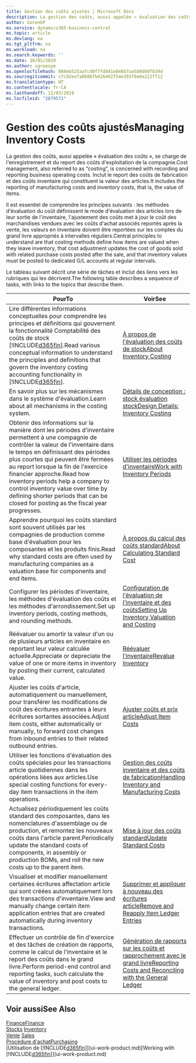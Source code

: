 ```yaml
---
title: Gestion des coûts ajustés | Microsoft Docs
description: La gestion des coûts, aussi appelée « évaluation des coûts », se charge de l'enregistrement et du report des coûts d'exploitation de la compagnie. Inclut le report des coûts de fabrication et des coûts inventaire qui constituent la valeur des articles.
author: SorenGP
ms.service: dynamics365-business-central
ms.topic: article
ms.devlang: na
ms.tgt_pltfrm: na
ms.workload: na
ms.search.keywords: ''
ms.date: 10/01/2019
ms.author: sgroespe
ms.openlocfilehash: 888eb525aafcd0f7fdd41e846b7aa5b0d60fb39d
ms.sourcegitcommit: cfc92eefa8b06fb426482f54e393f0e6e222f712
ms.translationtype: HT
ms.contentlocale: fr-CA
ms.lasthandoff: 12/03/2019
ms.locfileid: "2879571"
---
```

# <a name="managing-inventory-costs"></a><span data-ttu-id="1e7f3-104">Gestion des coûts ajustés</span><span class="sxs-lookup"><span data-stu-id="1e7f3-104">Managing Inventory Costs</span></span>
<span data-ttu-id="1e7f3-105">La gestion des coûts, aussi appelée « évaluation des coûts », se charge de l'enregistrement et du report des coûts d'exploitation de la compagnie.</span><span class="sxs-lookup"><span data-stu-id="1e7f3-105">Cost management, also referred to as “costing”, is concerned with recording and reporting business operating costs.</span></span> <span data-ttu-id="1e7f3-106">Inclut le report des coûts de fabrication et des coûts inventaire qui constituent la valeur des articles.</span><span class="sxs-lookup"><span data-stu-id="1e7f3-106">It includes the reporting of manufacturing costs and inventory costs, that is, the value of items.</span></span>   

<span data-ttu-id="1e7f3-107">Il est essentiel de comprendre les principes suivants : les méthodes d'évaluation du coût définissent le mode d'évaluation des articles lors de leur sortie de l'inventaire, l'ajustement des coûts met à jour le coût des marchandises vendues avec les coûts d'achat associés reportés après la vente, les valeurs en inventaire doivent être reportées sur les comptes du grand livre appropriés à intervalles réguliers.</span><span class="sxs-lookup"><span data-stu-id="1e7f3-107">Central principles to understand are that costing methods define how items are valued when they leave inventory, that cost adjustment updates the cost of goods sold with related purchase costs posted after the sale, and that inventory values must be posted to dedicated G/L accounts at regular intervals.</span></span>

<span data-ttu-id="1e7f3-108">Le tableau suivant décrit une série de tâches et inclut des liens vers les rubriques qui les décrivent.</span><span class="sxs-lookup"><span data-stu-id="1e7f3-108">The following table describes a sequence of tasks, with links to the topics that describe them.</span></span>

|<span data-ttu-id="1e7f3-109">**Pour**</span><span class="sxs-lookup"><span data-stu-id="1e7f3-109">**To**</span></span>|<span data-ttu-id="1e7f3-110">**Voir**</span><span class="sxs-lookup"><span data-stu-id="1e7f3-110">**See**</span></span>|  
|------------|-------------|  
|<span data-ttu-id="1e7f3-111">Lire différentes informations conceptuelles pour comprendre les principes et définitions qui gouvernent la fonctionnalité Comptabilité des coûts de stock [!INCLUDE[d365fin](includes/d365fin_md.md)].</span><span class="sxs-lookup"><span data-stu-id="1e7f3-111">Read various conceptual information to understand the principles and definitions that govern the inventory costing accounting functionality in [!INCLUDE[d365fin](includes/d365fin_md.md)].</span></span>|[<span data-ttu-id="1e7f3-112">À propos de l'évaluation des coûts de stock</span><span class="sxs-lookup"><span data-stu-id="1e7f3-112">About Inventory Costing</span></span>](finance-learn-about-costing.md)|  
|<span data-ttu-id="1e7f3-113">En savoir plus sur les mécanismes dans le système d'évaluation.</span><span class="sxs-lookup"><span data-stu-id="1e7f3-113">Learn about all mechanisms in the costing system.</span></span>|[<span data-ttu-id="1e7f3-114">Détails de conception : stock évaluation stock</span><span class="sxs-lookup"><span data-stu-id="1e7f3-114">Design Details: Inventory Costing</span></span>](design-details-inventory-costing.md)|
|<span data-ttu-id="1e7f3-115">Obtenir des informations sur la manière dont les périodes d'inventaire permettent à une compagnie de contrôler la valeur de l'inventaire dans le temps en définissant des périodes plus courtes qui peuvent être fermées au report lorsque la fin de l'exercice financier approche.</span><span class="sxs-lookup"><span data-stu-id="1e7f3-115">Read how inventory periods help a company to control inventory value over time by defining shorter periods that can be closed for posting as the fiscal year progresses.</span></span>|[<span data-ttu-id="1e7f3-116">Utiliser les périodes d'inventaire</span><span class="sxs-lookup"><span data-stu-id="1e7f3-116">Work with Inventory Periods</span></span>](finance-how-to-work-with-inventory-periods.md)|
|<span data-ttu-id="1e7f3-117">Apprendre pourquoi les coûts standard sont souvent utilisés par les compagnies de production comme base d'évaluation pour les composantes et les produits finis.</span><span class="sxs-lookup"><span data-stu-id="1e7f3-117">Read why standard costs are often used by manufacturing companies as a valuation base for components and end items.</span></span>|[<span data-ttu-id="1e7f3-118">À propos du calcul des coûts standard</span><span class="sxs-lookup"><span data-stu-id="1e7f3-118">About Calculating Standard Cost</span></span>](finance-about-calculating-standard-cost.md)|
|<span data-ttu-id="1e7f3-119">Configurer les périodes d'inventaire, les méthodes d'évaluation des coûts et les méthodes d'arrondissement.</span><span class="sxs-lookup"><span data-stu-id="1e7f3-119">Set up inventory periods, costing methods, and rounding methods.</span></span>|[<span data-ttu-id="1e7f3-120">Configuration de l'évaluation de l'inventaire et des coûts</span><span class="sxs-lookup"><span data-stu-id="1e7f3-120">Setting Up Inventory Valuation and Costing</span></span>](finance-set-up-inventory-valuation-and-costing.md)|
|<span data-ttu-id="1e7f3-121">Réévaluer ou amortir la valeur d'un ou de plusieurs articles en inventaire en reportant leur valeur calculée actuelle.</span><span class="sxs-lookup"><span data-stu-id="1e7f3-121">Appreciate or depreciate the value of one or more items in inventory by posting their current, calculated value.</span></span>|[<span data-ttu-id="1e7f3-122">Réévaluer l'inventaire</span><span class="sxs-lookup"><span data-stu-id="1e7f3-122">Revalue Inventory</span></span>](inventory-how-revalue-inventory.md)|
|<span data-ttu-id="1e7f3-123">Ajuster les coûts d'article, automatiquement ou manuellement, pour transférer les modifications de coût des écritures entrantes à leurs écritures sortantes associées.</span><span class="sxs-lookup"><span data-stu-id="1e7f3-123">Adjust item costs, either automatically or manually, to forward cost changes from inbound entries to their related outbound entries.</span></span>|[<span data-ttu-id="1e7f3-124">Ajuster coûts et prix article</span><span class="sxs-lookup"><span data-stu-id="1e7f3-124">Adjust Item Costs</span></span>](inventory-how-adjust-item-costs.md)|
|<span data-ttu-id="1e7f3-125">Utiliser les fonctions d'évaluation des coûts spéciales pour les transactions article quotidiennes dans les opérations liées aux articles.</span><span class="sxs-lookup"><span data-stu-id="1e7f3-125">Use special costing functions for every-day item transactions in the item operations.</span></span>|[<span data-ttu-id="1e7f3-126">Gestion des coûts inventaire et des coûts de fabrication</span><span class="sxs-lookup"><span data-stu-id="1e7f3-126">Handling Inventory and Manufacturing Costs</span></span>](finance-handle-inventory-and-manufacturing-costs.md)|  
|<span data-ttu-id="1e7f3-127">Actualisez périodiquement les coûts standard des composantes, dans les nomenclatures d'assemblage ou de production, et remontez les nouveaux coûts dans l'article parent.</span><span class="sxs-lookup"><span data-stu-id="1e7f3-127">Periodically update the standard costs of components, in assembly or production BOMs, and roll the new costs up to the parent item.</span></span>|[<span data-ttu-id="1e7f3-128">Mise à jour des coûts standard</span><span class="sxs-lookup"><span data-stu-id="1e7f3-128">Update Standard Costs</span></span>](finance-how-to-update-standard-costs.md)|
|<span data-ttu-id="1e7f3-129">Visualiser et modifier manuellement certaines écritures affectation article qui sont créées automatiquement lors des transactions d'inventaire.</span><span class="sxs-lookup"><span data-stu-id="1e7f3-129">View and manually change certain item application entries that are created automatically during inventory transactions.</span></span>|[<span data-ttu-id="1e7f3-130">Supprimer et appliquer à nouveau des écritures article</span><span class="sxs-lookup"><span data-stu-id="1e7f3-130">Remove and Reapply Item Ledger Entries</span></span>](finance-how-to-remove-and-reapply-item-entries.md)|
|<span data-ttu-id="1e7f3-131">Effectuer un contrôle de fin d'exercice et des tâches de création de rapports, comme le calcul de l'inventaire et le report des coûts dans le grand livre.</span><span class="sxs-lookup"><span data-stu-id="1e7f3-131">Perform period-end control and reporting tasks, such calculate the value of inventory and post costs to the general ledger.</span></span>|[<span data-ttu-id="1e7f3-132">Génération de rapports sur les coûts et rapprochement avec le grand livre</span><span class="sxs-lookup"><span data-stu-id="1e7f3-132">Reporting Costs and Reconciling with the General Ledger</span></span>](finance-report-costs-and-reconcile-with-the-general-ledger.md)|

## <a name="see-also"></a><span data-ttu-id="1e7f3-133">Voir aussi</span><span class="sxs-lookup"><span data-stu-id="1e7f3-133">See Also</span></span>  
 [<span data-ttu-id="1e7f3-134">Finance</span><span class="sxs-lookup"><span data-stu-id="1e7f3-134">Finance</span></span>](finance.md)  
 <span data-ttu-id="1e7f3-135">[Stocks](inventory-manage-inventory.md) </span><span class="sxs-lookup"><span data-stu-id="1e7f3-135">[Inventory](inventory-manage-inventory.md) </span></span>  
 <span data-ttu-id="1e7f3-136">[Vente](sales-manage-sales.md) </span><span class="sxs-lookup"><span data-stu-id="1e7f3-136">[Sales](sales-manage-sales.md) </span></span>  
 [<span data-ttu-id="1e7f3-137">Procédure d'achat</span><span class="sxs-lookup"><span data-stu-id="1e7f3-137">Purchasing</span></span>](purchasing-manage-purchasing.md)  
 <span data-ttu-id="1e7f3-138">[Utilisation de [!INCLUDE[d365fin](includes/d365fin_md.md)]](ui-work-product.md)</span><span class="sxs-lookup"><span data-stu-id="1e7f3-138">[Working with [!INCLUDE[d365fin](includes/d365fin_md.md)]](ui-work-product.md)</span></span>
